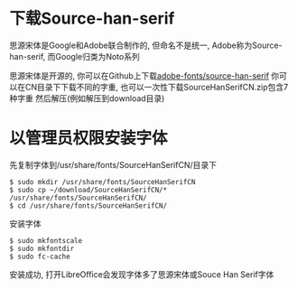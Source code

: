 # 下载Source-han-serif
思源宋体是Google和Adobe联合制作的, 但命名不是统一, Adobe称为Source-han-serif, 而Google归类为Noto系列

思源宋体是开源的, 你可以在Github上下载[adobe-fonts/source-han-serif](https://github.com/adobe-fonts/source-han-serif/tree/release/SubsetOTF)
你可以在CN目录下下载不同的字重, 也可以一次性下载SourceHanSerifCN.zip包含7种字重
然后解压(例如解压到download目录)

# 以管理员权限安装字体
先复制字体到/usr/share/fonts/SourceHanSerifCN/目录下

```shell
$ sudo mkdir /usr/share/fonts/SourceHanSerifCN
$ sudo cp ~/download/SourceHanSerifCN/* /usr/share/fonts/SourceHanSerifCN/
$ cd /usr/share/fonts/SourceHanSerifCN/
```
安装字体

```shell
$ sudo mkfontscale
$ sudo mkfontdir
$ sudo fc-cache
```

安装成功, 打开LibreOffice会发现字体多了思源宋体或Souce Han Serif字体
